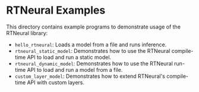 # RTNeural Examples

This directory contains example programs to
demonstrate usage of the RTNeural library:

- `hello_rtneural`: Loads a model from a file and runs inference.
- `rtneural_static_model`: Demonstrates how to use the RTNeural compile-time API to load and run a static model.
- `rtneural_dynamic_model`: Demonstrates how to use the RTNeural run-time API to load and run a model from a file.
- `custom_layer_model`: Demonstrates how to extend RTNeural's compile-time API with custom layers.
